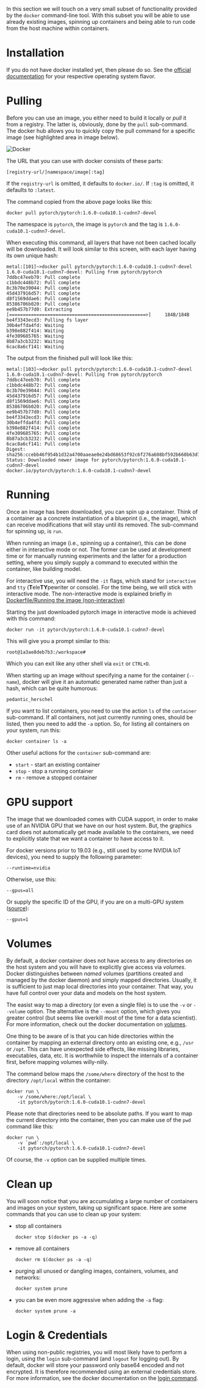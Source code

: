In this section we will touch on a very small subset of functionality provided by the `docker`
command-line tool. With this subset you will be able to use already existing images,
spinning up containers and being able to run code from the host machine within 
containers.

# Installation

If you do not have docker installed yet, then please do so. See the 
[official documentation](https://docs.docker.com/engine/install/) for your respective
operating system flavor.


# Pulling

Before you can use an image, you either need to build it locally or *pull* it from a 
registry. The latter is, obviously, done by the `pull` sub-command. The docker hub allows
you to quickly copy the pull command for a specific image (see highlighted area in
image below).

![Docker](img/docker_hub_pytorch.png)

The URL that you can use with docker consists of these parts:
```
[registry-url/]namespace/image[:tag]
```

If the `registry-url` is omitted, it defaults to `docker.io/`. 
If `:tag` is omitted, it defaults to `:latest`.


The command copied from the above page looks like this:

```commandline
docker pull pytorch/pytorch:1.6.0-cuda10.1-cudnn7-devel
```

The namespace is `pytorch`, the image is `pytorch` and the tag is `1.6.0-cuda10.1-cudnn7-devel`.

When executing this command, all layers that have not been cached locally will be
downloaded. It will look similar to this screen, with each layer having its own
unique hash:

```commandline
metal:[101]~>docker pull pytorch/pytorch:1.6.0-cuda10.1-cudnn7-devel
1.6.0-cuda10.1-cudnn7-devel: Pulling from pytorch/pytorch
7ddbc47eeb70: Pull complete 
c1bbdc448b72: Pull complete 
8c3b70e39044: Pull complete 
45d437916d57: Pull complete 
d8f1569ddae6: Pull complete 
85386706b020: Pull complete 
ee9b457b77d0: Extracting [==================================================>]     184B/184B
be4f3343ecd3: Pulling fs layer 
30b4effda4fd: Waiting 
b398e882f414: Waiting 
4fe309685765: Waiting 
8b87a3cb3232: Waiting 
6cac8a6cf141: Waiting 
```

The output from the finished pull will look like this:

```commandline
metal:[103]~>docker pull pytorch/pytorch:1.6.0-cuda10.1-cudnn7-devel
1.6.0-cuda10.1-cudnn7-devel: Pulling from pytorch/pytorch
7ddbc47eeb70: Pull complete 
c1bbdc448b72: Pull complete 
8c3b70e39044: Pull complete 
45d437916d57: Pull complete 
d8f1569ddae6: Pull complete 
85386706b020: Pull complete 
ee9b457b77d0: Pull complete 
be4f3343ecd3: Pull complete 
30b4effda4fd: Pull complete 
b398e882f414: Pull complete 
4fe309685765: Pull complete 
8b87a3cb3232: Pull complete 
6cac8a6cf141: Pull complete 
Digest: sha256:ccebb46f954b1d32a4700aaeae0e24bd68653f92c6f276a608bf592b660b63d7
Status: Downloaded newer image for pytorch/pytorch:1.6.0-cuda10.1-cudnn7-devel
docker.io/pytorch/pytorch:1.6.0-cuda10.1-cudnn7-devel
```


# Running

Once an image has been downloaded, you can spin up a container. Think of a container
as a concrete instantiation of a blueprint (i.e., the image), which can receive
modifications that will stay until its removed. The sub-command for spinning up, 
is `run`.

When running an image (i.e., spinning up a container), this can be done either
in interactive mode or not. The former can be used at development time or for 
manually running experiments and the latter for a production setting, where you 
simply supply a command to executed within the container, like building model.

For interactive use, you will need the `-it` flags, which stand for `interactive`
and `tty` (**T**ele**TY**pewriter or console). For the time being, we will stick
with interactive mode. The non-interactive mode is explained briefly in
[Dockerfile/Running the image (non-interactive)](dockerfile.md#running-the-image-non-interactive)

Starting the just downloaded pytorch image in interactive mode is achieved with 
this command:

```commandline
docker run -it pytorch/pytorch:1.6.0-cuda10.1-cudnn7-devel
```

This will give you a prompt similar to this: 

```
root@1a3ae8deb7b3:/workspace#
```

Which you can exit like any other shell via `exit` or `CTRL+D`.

When starting up an image without specifying a name for the container (`--name`),
docker will give it an automatic generated name rather than just a hash, which 
can be quite humorous:

```
pedantic_herschel
```

If you want to list containers, you need to use the action `ls` of the `container` 
sub-command. If all containers, not just currently running ones, should be listed, 
then you need to add the `-a` option. So, for listing all containers on your system, 
run this:

```commandline
docker container ls -a
```

Other useful actions for the `container` sub-command are:

* `start` - start an existing container
* `stop` - stop a running container
* `rm` - remove a stopped container


# GPU support

The image that we downloaded comes with CUDA support, in order to make use of
an NVIDIA GPU that we have on our host system. But, the graphics card does not
automatically get made available to the containers, we need to explicitly state
that we want a container to have access to it.

For docker versions prior to 19.03 (e.g., still used by some NVIDIA IoT devices), 
you need to supply the following parameter:

```
--runtime=nvidia
```

Otherwise, use this:

```
--gpus=all
```

Or supply the specific ID of the GPU, if you are on a multi-GPU system 
([source](https://docs.nvidia.com/datacenter/cloud-native/container-toolkit/user-guide.html#gpu-enumeration)):

```
--gpus=1
```


# Volumes

By default, a docker container does not have access to any directories on the host
system and you will have to explicitly give access via *volumes*. Docker distinguishes
between *named* volumes (partitions created and managed by the docker daemon) and
simply mapped directories. Usually, it is sufficient to just map local directories
into your container. That way, you have full control over your data and models on 
the host system. 

The easist way to map a directory (or even a single file) is to use the 
`-v` or `--volume` option. The alternative is the `--mount` option, which gives 
you greater control (but seems like overkill most of the time for a data scientist). 
For more information, check out the docker documentation on 
[volumes](https://docs.docker.com/storage/volumes/).

One thing to be aware of is that you can hide directories within the container
by mapping an external directory onto an existing one, e.g., `/usr` or `/opt`.
This can have unexpected side effects, like missing libraries, executables, data, etc.
It is worthwhile to inspect the internals of a container first, before mapping
volumes willy-nilly.

The command below maps the `/some/where` directory of the host to the directory
`/opt/local` within the container:

```commandline
docker run \
    -v /some/where:/opt/local \ 
    -it pytorch/pytorch:1.6.0-cuda10.1-cudnn7-devel
```

Please note that directories need to be absolute paths. If you want to map the current 
directory into the container, then you can make use of the `pwd` command like this:

```commandline
docker run \
    -v `pwd`:/opt/local \ 
    -it pytorch/pytorch:1.6.0-cuda10.1-cudnn7-devel
```

Of course, the `-v` option can be supplied multiple times.


# Clean up

You will soon notice that you are accumulating a large number of containers
and images on your system, taking up significant space. Here are some commands
that you can use to clean up your system:

* stop all containers

    ```
    docker stop $(docker ps -a -q)
    ```
* remove all containers

    ```
    docker rm $(docker ps -a -q)
    ```

* purging all unused or dangling images, containers, volumes, and networks:

    ```
    docker system prune
    ```

* you can be even more aggressive when adding the `-a` flag:

    ```
    docker system prune -a
    ```


# Login & Credentials

When using non-public registries, you will most likely have to perform a login,
using the `login` sub-command (and `logout` for logging out). By default, docker
will store your password only base64 encoded and not encrypted. It is therefore
recommended using an external credentials store. For more information, see
the docker documentation on the [login command](https://docs.docker.com/engine/reference/commandline/login/).